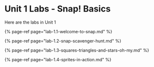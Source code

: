 # Unit 1 Labs - Snap! Basics

Here are the labs in Unit 1

{% page-ref page="lab-1.1-welcome-to-snap.md" %}

{% page-ref page="lab-1.2-snap-scavenger-hunt.md" %}

{% page-ref page="lab-1.3-squares-triangles-and-stars-oh-my.md" %}

{% page-ref page="lab-1.4-sprites-in-action.md" %}



